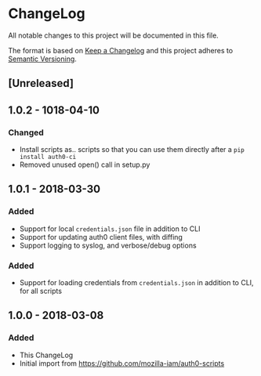 # ChangeLog 
All notable changes to this project will be documented in this file.

The format is based on [Keep a Changelog](http://keepachangelog.com/en/1.0.0/)
and this project adheres to [Semantic Versioning](http://semver.org/spec/v2.0.0.html).

## [Unreleased]

## 1.0.2 - 1018-04-10
### Changed
- Install scripts as.. scripts so that you can use them directly after a `pip install auth0-ci`
- Removed unused open() call in setup.py

## 1.0.1 - 2018-03-30
### Added
- Support for local `credentials.json` file in addition to CLI
- Support for updating auth0 client files, with diffing
- Support logging to syslog, and verbose/debug options

### Added
- Support for loading credentials from `credentials.json` in addition to CLI, for all scripts

## 1.0.0 - 2018-03-08
### Added
- This ChangeLog
- Initial import from https://github.com/mozilla-iam/auth0-scripts
